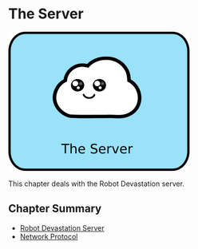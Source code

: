 # The Server

![The Server](/assets/the-server.png)

This chapter deals with the Robot Devastation server. 

## Chapter Summary

* [Robot Devastation Server](robot-devastation-server.md)
* [Network Protocol](network-protocol.md)
